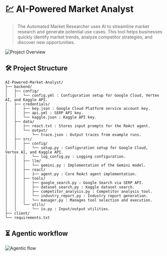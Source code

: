 # 💹 AI-Powered Market Analyst

> The Automated Market Researcher uses AI to streamline market research and generate potential use cases. This tool helps businesses quickly identify market trends, analyze competitor strategies, and discover new opportunities.



![Project Overview](https://github.com/user-attachments/assets/c8b693af-7555-4884-89bb-203bf9517dfa)

## 🛠️ Project Structure

```plaintext
AI-Powered-Market-Analyst/
├── backend/
│   ├── config/
│   │   └── config.yml : Configuration setup for Google Cloud, Vertex AI, and Kaggle API.
│   ├── credentials/
│   │   ├── key.json : Google Cloud Platform service account key.
│   │   ├── api.yml : SERP API key.
│   │   └── kaggle.json : Kaggle API key.
│   ├── data/
│   │   ├── react.txt : Stores input prompts for the ReAct agent.
│   │   └── output/
│   │       └── trace.json : Output traces from example runs.
│   ├── src/
│   │   ├── config/
│   │   │   └── setup.py : Configuration setup for Google Cloud, Vertex AI, and Kaggle API.
│   │   │   └── log_config.py : Logging configuration.
│   │   ├── llm/
│   │   │   └── gemini.py : Implementation of the Gemini model.
│   │   ├── react/
│   │   │   ├── agent.py : Core ReAct agent implementation.
│   │   ├── tools/
│   │   │   ├── google_search.py : Google Search via SERP API.
│   │   │   ├── dataset_search.py : Kaggle dataset search.
│   │   │   ├── competitor_analysis.py : Competitor analysis tool.
│   │   │   └── industry_report.py : Industry report generation.
│   │   │   └── manager.py : Manages tool selection and execution.
│   │   └── utils/
│   │       └── io.py : Input/output utilities.
├── client/
└── requirements.txt
```

## ⏳ Agentic workflow


![Agentic flow](https://github.com/user-attachments/assets/940f3973-5b36-4af9-bc39-f501c53afc32)
